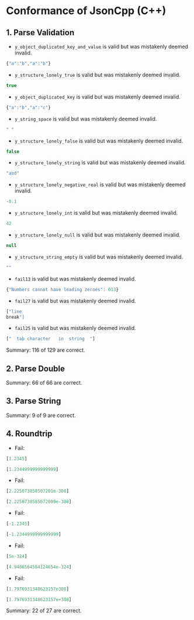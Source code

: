 # Conformance of JsonCpp (C++)

## 1. Parse Validation

* `y_object_duplicated_key_and_value` is valid but was mistakenly deemed invalid.
~~~js
{"a":"b","a":"b"}
~~~

* `y_structure_lonely_true` is valid but was mistakenly deemed invalid.
~~~js
true
~~~

* `y_object_duplicated_key` is valid but was mistakenly deemed invalid.
~~~js
{"a":"b","a":"c"}
~~~

* `y_string_space` is valid but was mistakenly deemed invalid.
~~~js
" "
~~~

* `y_structure_lonely_false` is valid but was mistakenly deemed invalid.
~~~js
false
~~~

* `y_structure_lonely_string` is valid but was mistakenly deemed invalid.
~~~js
"asd"
~~~

* `y_structure_lonely_negative_real` is valid but was mistakenly deemed invalid.
~~~js
-0.1
~~~

* `y_structure_lonely_int` is valid but was mistakenly deemed invalid.
~~~js
42
~~~

* `y_structure_lonely_null` is valid but was mistakenly deemed invalid.
~~~js
null
~~~

* `y_structure_string_empty` is valid but was mistakenly deemed invalid.
~~~js
""
~~~

* `fail13` is valid but was mistakenly deemed invalid.
~~~js
{"Numbers cannot have leading zeroes": 013}
~~~

* `fail27` is valid but was mistakenly deemed invalid.
~~~js
["line
break"]
~~~

* `fail25` is valid but was mistakenly deemed invalid.
~~~js
["	tab	character	in	string	"]
~~~


Summary: 116 of 129 are correct.

## 2. Parse Double


Summary: 66 of 66 are correct.

## 3. Parse String


Summary: 9 of 9 are correct.

## 4. Roundtrip

* Fail:
~~~js
[1.2345]
~~~

~~~js
[1.2344999999999999]
~~~

* Fail:
~~~js
[2.225073858507201e-308]
~~~

~~~js
[2.2250738585072009e-308]
~~~

* Fail:
~~~js
[-1.2345]
~~~

~~~js
[-1.2344999999999999]
~~~

* Fail:
~~~js
[5e-324]
~~~

~~~js
[4.9406564584124654e-324]
~~~

* Fail:
~~~js
[1.7976931348623157e308]
~~~

~~~js
[1.7976931348623157e+308]
~~~


Summary: 22 of 27 are correct.

